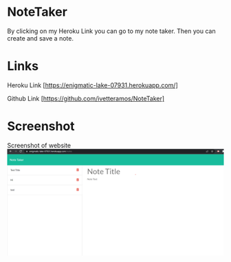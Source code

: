 # NoteTaker

By clicking on my Heroku Link you can go to my note taker. 
Then you can create and save a note.


# Links 

Heroku Link [https://enigmatic-lake-07931.herokuapp.com/]

Github Link [https://github.com/ivetteramos/NoteTaker]


# Screenshot
Screenshot of website ![](/Images/Screenshot.png)
